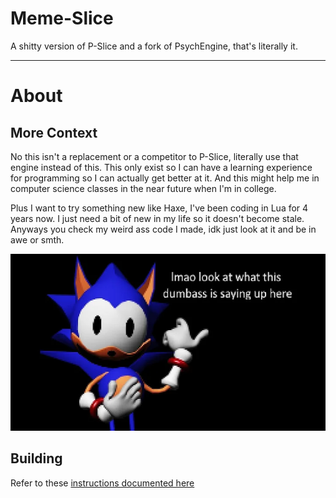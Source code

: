 # Meme-Slice
A shitty version of P-Slice and a fork of PsychEngine, that's literally it.

***

# About
## More Context
No this isn't a replacement or a competitor to P-Slice, literally use that engine instead of this. This only exist so I can have a learning experience for programming so I can actually get better at it. And this might help me in computer science classes in the near future when I'm in college.

Plus I want to try something new like Haxe, I've been coding in Lua for 4 years now. I just need a bit of new in my life so it doesn't become stale. Anyways you check my weird ass code I made, idk just look at it and be in awe or smth.

![alt text](image.png)

## Building
Refer to these [instructions documented here](/docs/BUILDING.md)
